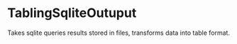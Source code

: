 TablingSqliteOutuput
====================

Takes sqlite queries results stored in files, transforms data into table format.
